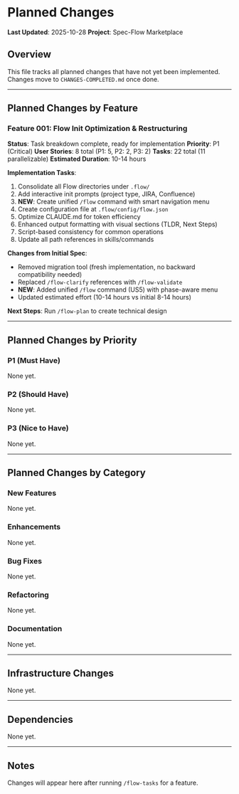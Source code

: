 # Planned Changes

**Last Updated**: 2025-10-28
**Project**: Spec-Flow Marketplace

## Overview

This file tracks all planned changes that have not yet been implemented. Changes move to `CHANGES-COMPLETED.md` once done.

---

## Planned Changes by Feature

### Feature 001: Flow Init Optimization & Restructuring

**Status**: Task breakdown complete, ready for implementation
**Priority**: P1 (Critical)
**User Stories**: 8 total (P1: 5, P2: 2, P3: 2)
**Tasks**: 22 total (11 parallelizable)
**Estimated Duration**: 10-14 hours

**Implementation Tasks**:
1. Consolidate all Flow directories under `.flow/`
2. Add interactive init prompts (project type, JIRA, Confluence)
3. **NEW**: Create unified `/flow` command with smart navigation menu
4. Create configuration file at `.flow/config/flow.json`
5. Optimize CLAUDE.md for token efficiency
6. Enhanced output formatting with visual sections (TLDR, Next Steps)
7. Script-based consistency for common operations
8. Update all path references in skills/commands

**Changes from Initial Spec**:
- Removed migration tool (fresh implementation, no backward compatibility needed)
- Replaced `/flow-clarify` references with `/flow-validate`
- **NEW**: Added unified `/flow` command (US5) with phase-aware menu
- Updated estimated effort (10-14 hours vs initial 8-14 hours)

**Next Steps**: Run `/flow-plan` to create technical design

---

## Planned Changes by Priority

### P1 (Must Have)

None yet.

### P2 (Should Have)

None yet.

### P3 (Nice to Have)

None yet.

---

## Planned Changes by Category

### New Features

None yet.

### Enhancements

None yet.

### Bug Fixes

None yet.

### Refactoring

None yet.

### Documentation

None yet.

---

## Infrastructure Changes

None yet.

---

## Dependencies

None yet.

---

## Notes

Changes will appear here after running `/flow-tasks` for a feature.
